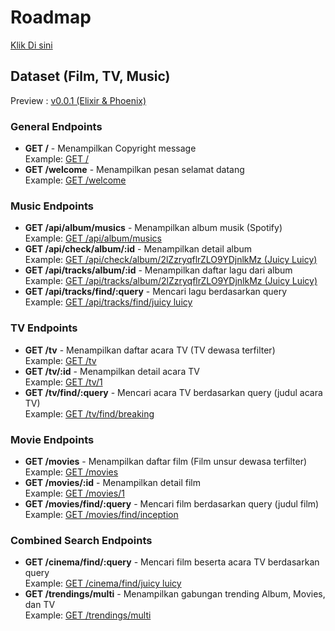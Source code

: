 <h1>Roadmap</h1>
<a href="https://collegeid.github.io/rythym_markmap/">Klik Di sini</a>

<h2>Dataset (Film, TV, Music)</h2>
Preview : <a href="https://rhytym.gigalixirapp.com">v0.0.1 (Elixir & Phoenix)</a>

<h3>General Endpoints</h3>
<ul>
  <li>
    <strong>GET /</strong> - Menampilkan Copyright message
    <br>Example: <a href="https://rhytym.gigalixirapp.com/">GET /</a>
  </li>
  <li>
    <strong>GET /welcome</strong> - Menampilkan pesan selamat datang
    <br>Example: <a href="https://rhytym.gigalixirapp.com/welcome">GET /welcome</a>
  </li>
</ul>

<h3>Music Endpoints</h3>
<ul>
  <li>
    <strong>GET /api/album/musics</strong> - Menampilkan album musik (Spotify)
    <br>Example: <a href="https://rhytym.gigalixirapp.com/album/musics">GET /api/album/musics</a>
  </li>
  <li>
    <strong>GET /api/check/album/:id</strong> - Menampilkan detail album
    <br>Example: <a href="https://rhytym.gigalixirapp.com/check/album/2lZzryqflrZLO9YDjnlkMz">GET /api/check/album/2lZzryqflrZLO9YDjnlkMz (Juicy Luicy)</a>
  </li>
  <li>
    <strong>GET /api/tracks/album/:id</strong> - Menampilkan daftar lagu dari album
    <br>Example: <a href="https://rhytym.gigalixirapp.com/tracks/album/2lZzryqflrZLO9YDjnlkMz">GET /api/tracks/album/2lZzryqflrZLO9YDjnlkMz (Juicy Luicy)</a>
  </li>
  <li>
    <strong>GET /api/tracks/find/:query</strong> - Mencari lagu berdasarkan query
    <br>Example: <a href="https://rhytym.gigalixirapp.com/tracks/find/juicy luicy">GET /api/tracks/find/juicy luicy</a>
  </li>
</ul>

<h3>TV Endpoints</h3>
<ul>
  <li>
    <strong>GET /tv</strong> - Menampilkan daftar acara TV (TV dewasa terfilter)
    <br>Example: <a href="https://rhytym.gigalixirapp.com/tv">GET /tv</a>
  </li>
  <li>
    <strong>GET /tv/:id</strong> - Menampilkan detail acara TV
    <br>Example: <a href="https://rhytym.gigalixirapp.com/tv/1">GET /tv/1</a>
  </li>
  <li>
    <strong>GET /tv/find/:query</strong> - Mencari acara TV berdasarkan query (judul acara TV)
    <br>Example: <a href="https://rhytym.gigalixirapp.com/tv/find/breaking">GET /tv/find/breaking</a>
  </li>
</ul>

<h3>Movie Endpoints</h3>
<ul>
  <li>
    <strong>GET /movies</strong> - Menampilkan daftar film (Film unsur dewasa terfilter)
    <br>Example: <a href="https://rhytym.gigalixirapp.com/movies">GET /movies</a>
  </li>
  <li>
    <strong>GET /movies/:id</strong> - Menampilkan detail film
    <br>Example: <a href="https://rhytym.gigalixirapp.com/movies/1">GET /movies/1</a>
  </li>
  <li>
    <strong>GET /movies/find/:query</strong> - Mencari film berdasarkan query (judul film)
    <br>Example: <a href="https://rhytym.gigalixirapp.com/movies/find/inception">GET /movies/find/inception</a>
  </li>
</ul>

<h3>Combined Search Endpoints</h3>
<ul>
  <li>
    <strong>GET /cinema/find/:query</strong> - Mencari film beserta acara TV  berdasarkan query
    <br>Example: <a href="https://rhytym.gigalixirapp.com/cinema/find/juicy luicy">GET /cinema/find/juicy luicy</a>
  </li>
  <li>
    <strong>GET /trendings/multi</strong> - Menampilkan gabungan trending Album, Movies, dan TV
    <br>Example: <a href="https://rhytym.gigalixirapp.com/trendings/multi">GET /trendings/multi</a>
  </li>
</ul>
